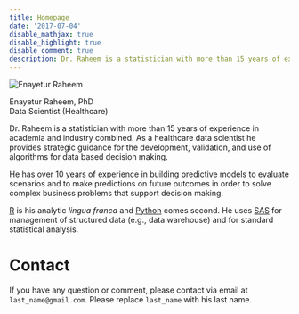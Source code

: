 ```yaml
---
title: Homepage
date: '2017-07-04'
disable_mathjax: true
disable_highlight: true
disable_comment: true
description: Dr. Raheem is a statistician with more than 15 years of experience in academia and industry combined. As a healthcare data scientist he provides strategic guidance for the development, validation, and use of algorithms for data based decision making.
---
```



![Enayetur Raheem](images/raheem.jpg)


Enayetur Raheem, PhD <br>
Data Scientist (Healthcare)

Dr. Raheem is a statistician with more than 15 years of experience in academia and industry combined. As a healthcare data scientist he provides strategic guidance for the development, validation, and use of algorithms for data based decision making.

He has over 10 years of experience in building predictive models to evaluate scenarios and to make predictions on future outcomes in order to solve complex business problems that support decision making.

[R](https://www.r-project.org/) is his analytic *lingua franca* and  [Python](https://www.python.org/) comes second. He uses [SAS](https://www.sas.com) for management of structured data (e.g., data warehouse) and for standard statistical analysis. 

# Contact

If you have any question or comment, please contact via email at `last_name@gmail.com`. Please replace `last_name` with his last name.


